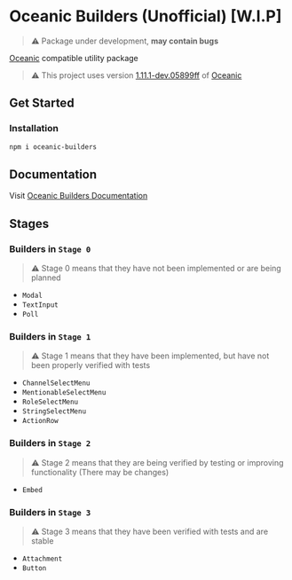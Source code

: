 # Oceanic Builders (Unofficial) [W.I.P]

> ⚠️ Package under development, **may contain bugs**

[Oceanic][OceanicRepositoryURL] compatible utility package

> ⚠️ This project uses version [1.11.1-dev.05899ff][VersionCommitURL] of [Oceanic][OceanicRepositoryURL]

## Get Started

### Installation

```bash
npm i oceanic-builders
```

## Documentation

Visit [Oceanic Builders Documentation][DocumentationURL]

## Stages

### Builders in `Stage 0`

> ⚠️ Stage 0 means that they have not been implemented or are being planned

- `Modal`
- `TextInput`
- `Poll`

### Builders in `Stage 1`

> ⚠️ Stage 1 means that they have been implemented, but have not been properly verified with tests

- `ChannelSelectMenu`
- `MentionableSelectMenu`
- `RoleSelectMenu`
- `StringSelectMenu`
- `ActionRow`

### Builders in `Stage 2`

> ⚠️ Stage 2 means that they are being verified by testing or improving functionality (There may be changes)

- `Embed`

### Builders in `Stage 3`

> ⚠️ Stage 3 means that they have been verified with tests and are stable

- `Attachment`
- `Button`

[OceanicRepositoryURL]: https://github.com/OceanicJS/Oceanic
[VersionCommitURL]: https://github.com/OceanicJS/Oceanic/commit/05899ff
[DocumentationURL]: https://github.com/FancyStudioTeam/OceanicBuilders/tree/main/docs/builders
